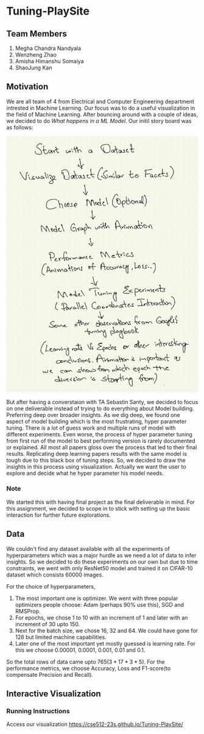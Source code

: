 # Tuning-PlaySite
## Team Members
1. Megha Chandra Nandyala
2. Wenzheng Zhao
3. Amisha Himanshu Somaiya
4. ShaoJung Kan
## Motivation
We are all team of 4 from Electrical and Computer Engineering department intrested in Machine Learning. Our focus was to do a useful visualization in the field of Machine Learning. After bouncing around with a couple of ideas, we decided to do *What happens in a ML Model*. Our initil story board was as follows:

![Story Flow](Images/Storyflow.jpg)

But after having a converstaion with TA Sebastin Santy, we decided to focus on one deliverable instead of trying to do everything about Model building. Preferring deep over broader insights. As we dig deep, we found one aspect of model building which is the most frustrating, hyper parameter tuning. There is a lot of guess work and multiple runs of model with different experiments. Even worse, the process of hyper parameter tuning from first run of the model to best performing version is rarely documented or explained. All most all papers gloss over the process that led to their final results. Replicating deep learning papers results with the same model is tough due to this black box of tuning steps. So, we decided to draw the insights in this process using visualization. Actually we want the user to explore and decide what he hyper parameter his model needs.
### Note
We started this with having final project as the final deliverable in mind. For this assignment, we decided to scope in to stick with setting up the basic interaction for further future explorations.
## Data
We couldn't find any dataset available with all the experiments of hyperparameters which was a major hurdle as we need a lot of data to infer insights. So we decided to do these experiments on our own but due to time constraints, we went with only ResNet50 model and trained it on CIFAR-10 dataset which consists 60000 images. 

For the choice of hyperparameters, 
1. The most important one is optimizer. We went with three popular optimizers people choose: Adam (perhaps 90% use this), SGD and RMSProp. 
2. For epochs, we chose 1 to 10 with an increment of 1 and later with an increment of 30 upto 150. 
3. Next for the batch size, we chose 16, 32 and 64. We could have gone for 128 but limited machine capabilities. 
4. Later one of the most important yet mostly guessed is learning rate. For this we choose 0.00001, 0.0001, 0.001, 0.01 and 0.1. 

So the total rows of data came upto 765($3*17*3*5$). For the performance metrics, we choose Accuracy, Loss and F1-score(to compensate Precision and Recall).
## Interactive Visualization
### Running Instructions
Access our visualization https://cse512-23s.github.io/Tuning-PlaySite/


